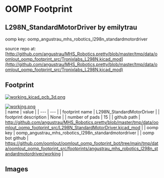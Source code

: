 # OOMP Footprint  
## L298N_StandardMotorDriver  by emilytrau  
  
oomp key: oomp_angustrau_mhs_robotics_l298n_standardmotordriver  
  
source repo at: [http://github.com/angustrau/MHS_Robotics.pretty/blob/master/tmp/data/oomlout_oomp_footprint_src/Tronixlabs_L298N.kicad_mod](http://github.com/angustrau/MHS_Robotics.pretty/blob/master/tmp/data/oomlout_oomp_footprint_src/Tronixlabs_L298N.kicad_mod)  
## Footprint  
  
[![working_kicad_pcb_3d.png](working_kicad_pcb_3d_600.png)](working_kicad_pcb_3d.png)  
  
[![working.png](working_600.png)](working.png)  
| name | value | 
| --- | --- | 
| footprint name | L298N_StandardMotorDriver | 
| footprint description | None | 
| number of pads | 15 | 
| github path | http://github.com/angustrau/MHS_Robotics.pretty/blob/master/tmp/data/oomlout_oomp_footprint_src/L298N_StandardMotorDriver.kicad_mod | 
| oomp key | oomp_angustrau_mhs_robotics_l298n_standardmotordriver | 
| oomp bot github | https://github.com/oomlout/oomlout_oomp_footprint_bot/tree/main/tmp/data/oomlout_oomp_footprint_src/footprints/angustrau_mhs_robotics_l298n_standardmotordriver/working | 
## Images  
